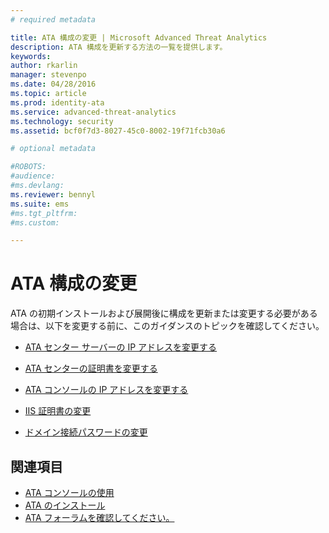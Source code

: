 ```yaml
---
# required metadata

title: ATA 構成の変更 | Microsoft Advanced Threat Analytics
description: ATA 構成を更新する方法の一覧を提供します。
keywords:
author: rkarlin
manager: stevenpo
ms.date: 04/28/2016
ms.topic: article
ms.prod: identity-ata
ms.service: advanced-threat-analytics
ms.technology: security
ms.assetid: bcf0f7d3-8027-45c0-8002-19f71fcb30a6

# optional metadata

#ROBOTS:
#audience:
#ms.devlang:
ms.reviewer: bennyl
ms.suite: ems
#ms.tgt_pltfrm:
#ms.custom:

---
```


# ATA 構成の変更

ATA の初期インストールおよび展開後に構成を更新または変更する必要がある場合は、以下を変更する前に、このガイダンスのトピックを確認してください。

-   [ATA センター サーバーの IP アドレスを変更する](modifying-ata-config-centerip.md)

-   [ATA センターの証明書を変更する](modifying-ata-config-centercert.md)

-   [ATA コンソールの IP アドレスを変更する](modifying-ata-config-consoleip.md)

-   [IIS 証明書の変更](modifying-ata-config-iiscert.md)

-   [ドメイン接続パスワードの変更](modifying-ata-config-dcpassword.md)

## 関連項目
- [ATA コンソールの使用](working-with-ata-console.md)
- [ATA のインストール](install-ata.md)
- [ATA フォーラムを確認してください。](https://social.technet.microsoft.com/Forums/security/en-US/home?forum=mata)


<!--HONumber=May16_HO1-->


